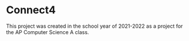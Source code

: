 # Connect4
This project was created in the school year of 2021-2022 as a project for the AP Computer Science A class.
